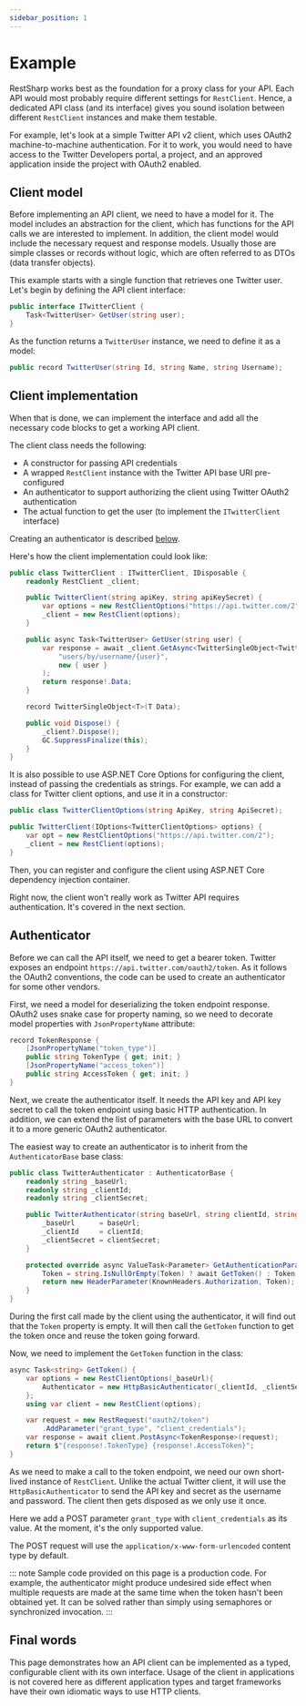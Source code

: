 ```yaml
---
sidebar_position: 1
---
```


# Example

RestSharp works best as the foundation for a proxy class for your API. Each API would most probably require different settings for `RestClient`. Hence, a dedicated API class (and its interface) gives you sound isolation between different `RestClient` instances and make them testable.

For example, let's look at a simple Twitter API v2 client, which uses OAuth2 machine-to-machine authentication. For it to work, you would need to have access to the Twitter Developers portal, a project, and an approved application inside the project with OAuth2 enabled.

## Client model

Before implementing an API client, we need to have a model for it. The model includes an abstraction for the client, which has functions for the API calls we are interested to implement. In addition, the client model would include the necessary request and response models. Usually those are simple classes or records without logic, which are often referred to as DTOs (data transfer objects).

This example starts with a single function that retrieves one Twitter user. Let's begin by defining the API client interface:

```csharp
public interface ITwitterClient {
    Task<TwitterUser> GetUser(string user);
}
```

As the function returns a `TwitterUser` instance, we need to define it as a model:

```csharp
public record TwitterUser(string Id, string Name, string Username);
```

## Client implementation

When that is done, we can implement the interface and add all the necessary code blocks to get a working API client.

The client class needs the following:
- A constructor for passing API credentials
- A wrapped `RestClient` instance with the Twitter API base URI pre-configured
- An authenticator to support authorizing the client using Twitter OAuth2 authentication
- The actual function to get the user (to implement the `ITwitterClient` interface)

Creating an authenticator is described [below](#authenticator).

Here's how the client implementation could look like:

```csharp
public class TwitterClient : ITwitterClient, IDisposable {
    readonly RestClient _client;

    public TwitterClient(string apiKey, string apiKeySecret) {
        var options = new RestClientOptions("https://api.twitter.com/2");
        _client = new RestClient(options);
    }

    public async Task<TwitterUser> GetUser(string user) {
        var response = await _client.GetAsync<TwitterSingleObject<TwitterUser>>(
            "users/by/username/{user}",
            new { user }
        );
        return response!.Data;
    }

    record TwitterSingleObject<T>(T Data);

    public void Dispose() {
        _client?.Dispose();
        GC.SuppressFinalize(this);
    }
}
```

It is also possible to use ASP.NET Core Options for configuring the client, instead of passing the credentials as strings. For example, we can add a class for Twitter client options, and use it in a constructor:

```csharp
public class TwitterClientOptions(string ApiKey, string ApiSecret);

public TwitterClient(IOptions<TwitterClientOptions> options) {
    var opt = new RestClientOptions("https://api.twitter.com/2");
    _client = new RestClient(options);
}
```

Then, you can register and configure the client using ASP.NET Core dependency injection container.

Right now, the client won't really work as Twitter API requires authentication. It's covered in the next section.

## Authenticator

Before we can call the API itself, we need to get a bearer token. Twitter exposes an endpoint `https://api.twitter.com/oauth2/token`. As it follows the OAuth2 conventions, the code can be used to create an authenticator for some other vendors.

First, we need a model for deserializing the token endpoint response. OAuth2 uses snake case for property naming, so we need to decorate model properties with `JsonPropertyName` attribute:

```csharp
record TokenResponse {
    [JsonPropertyName("token_type")]
    public string TokenType { get; init; }
    [JsonPropertyName("access_token")]
    public string AccessToken { get; init; }
}
```

Next, we create the authenticator itself. It needs the API key and API key secret to call the token endpoint using basic HTTP authentication. In addition, we can extend the list of parameters with the base URL to convert it to a more generic OAuth2 authenticator.

The easiest way to create an authenticator is to inherit from the `AuthenticatorBase` base class:

```csharp
public class TwitterAuthenticator : AuthenticatorBase {
    readonly string _baseUrl;
    readonly string _clientId;
    readonly string _clientSecret;

    public TwitterAuthenticator(string baseUrl, string clientId, string clientSecret) : base("") {
        _baseUrl      = baseUrl;
        _clientId     = clientId;
        _clientSecret = clientSecret;
    }

    protected override async ValueTask<Parameter> GetAuthenticationParameter(string accessToken) {
        Token = string.IsNullOrEmpty(Token) ? await GetToken() : Token;
        return new HeaderParameter(KnownHeaders.Authorization, Token);
    }
}
```

During the first call made by the client using the authenticator, it will find out that the `Token` property is empty. It will then call the `GetToken` function to get the token once and reuse the token going forward.

Now, we need to implement the `GetToken` function in the class:

```csharp
async Task<string> GetToken() {
    var options = new RestClientOptions(_baseUrl){
        Authenticator = new HttpBasicAuthenticator(_clientId, _clientSecret),
    };
    using var client = new RestClient(options);

    var request = new RestRequest("oauth2/token")
        .AddParameter("grant_type", "client_credentials");
    var response = await client.PostAsync<TokenResponse>(request);
    return $"{response!.TokenType} {response!.AccessToken}";
}
```

As we need to make a call to the token endpoint, we need our own short-lived instance of `RestClient`. Unlike the actual Twitter client, it will use the `HttpBasicAuthenticator` to send the API key and secret as the username and password. The client then gets disposed as we only use it once.

Here we add a POST parameter `grant_type` with `client_credentials` as its value. At the moment, it's the only supported value.

The POST request will use the `application/x-www-form-urlencoded` content type by default.

::: note
Sample code provided on this page is a production code. For example, the authenticator might produce undesired side effect when multiple requests are made at the same time when the token hasn't been obtained yet. It can be solved rather than simply using semaphores or synchronized invocation.
:::

## Final words

This page demonstrates how an API client can be implemented as a typed, configurable client with its own interface. Usage of the client in applications is not covered here as different application types and target frameworks have their own idiomatic ways to use HTTP clients.
